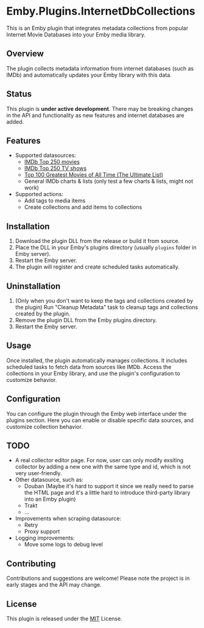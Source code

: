 # Emby.Plugins.InternetDbCollections

This is an Emby plugin that integrates metadata collections from popular Internet Movie Databases into your Emby media library.

## Overview

The plugin collects metadata information from internet databases (such as IMDb) and automatically updates your Emby library with this data.

## Status

This plugin is **under active development**. There may be breaking changes in the API and functionality as new features and internet databases are added.

## Features
- Supported datasources:
  - [IMDb Top 250 movies](https://www.imdb.com/chart/top/)
  - [IMDb Top 250 TV shows](https://www.imdb.com/chart/toptv/)
  - [Top 100 Greatest Movies of All Time (The Ultimate List)](https://www.imdb.com/list/ls055592025/)
  - General IMDb charts & lists (only test a few charts & lists, might not work)
- Supported actions:
  - Add tags to media items
  - Create collections and add items to collections

## Installation

1. Download the plugin DLL from the release or build it from source.
2. Place the DLL in your Emby's plugins directory (usually `plugins` folder in Emby server).
3. Restart the Emby server.
4. The plugin will register and create scheduled tasks automatically.

## Uninstallation
1. (Only when you don't want to keep the tags and collections created by the plugin) Run "Cleanup Metadata" task to cleanup tags and collections created by the plugin.
2. Remove the plugin DLL from the Emby plugins directory.
3. Restart the Emby server.

## Usage

Once installed, the plugin automatically manages collections. It includes scheduled tasks to fetch data from sources like IMDb.
Access the collections in your Emby library, and use the plugin's configuration to customize behavior.

## Configuration

You can configure the plugin through the Emby web interface under the plugins section. Here you can enable or disable specific data sources, and customize collection behavior.

## TODO

- A real collector editor page. For now, user can only modify exsiting collector by adding a new one with the same type and id, which is not very user-friendly.
- Other datasource, such as:
  - Douban (Maybe it's hard to support it since we really need to parse the HTML page and it's a little hard to introduce third-party library into an Emby plugin)
  - Trakt
  - ...
- Improvements when scraping datasource:
  - Retry
  - Proxy support
- Logging improvements:
  - Move some logs to debug level

## Contributing

Contributions and suggestions are welcome! Please note the project is in early stages and the API may change.

## License

This plugin is released under the [MIT](LICENSE) License.
